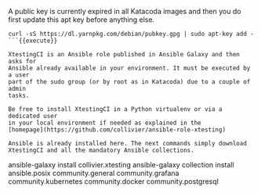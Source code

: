 A public key is currently expired in all Katacoda images and then you do first
update this apt key before anything else.

```
curl -sS https://dl.yarnpkg.com/debian/pubkey.gpg | sudo apt-key add -
```{{execute}}

XtestingCI is an Ansible role published in Ansible Galaxy and then asks for
Ansible already available in your environment. It must be executed by a user
part of the sudo group (or by root as in Katacoda) due to a couple of admin
tasks.

Be free to install XtestingCI in a Python virtualenv or via a dedicated user
in your local environment if needed as explained in the
[homepage](https://github.com/collivier/ansible-role-xtesting)

Ansible is already installed here. The next commands simply download
XtestingCI and all the mandatory Ansible collections.

```
ansible-galaxy install collivier.xtesting
ansible-galaxy collection install ansible.posix community.general community.grafana community.kubernetes community.docker community.postgresql
```{{execute}}

